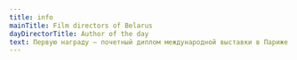 ```yaml
---
title: info
mainTitle: Film directors of Belarus
dayDirectorTitle: Author of the day
text: Первую награду – почетный диплом международной выставки в Париже – получил детский музыкальный фильм «Концерт Бетховена» на музыку Исаака Дунаевского. А самой кассовой белорусской картиной стала молодежная социальная драма «Меня зовут Арлекино» Валерия Рыбарева (1987). По результатам прокатов в кинотеатрах на территории бывшего СССР за 15 месяцев лента собрала 42 миллиона зрителей – это абсолютный рекорд. На втором месте – комедия Игоря Добролюбова «Белые Росы» (1983). На третьем – детский приключенческий фильм «Девочка ищет отца» режиссера Льва Голуба (1959), которую посмотрели почти 35,5 миллиона человек и показали в 83 странах (абсолютный географический лидер!). Кстати, окупаемым считается фильм, собравший минимум 16 – 20 миллионов зрителей. В истории нашего кино таких картин немного – около трех десятков. Всего же фильмотека музея насчитывает 550 игровых, 180 анимационных и около 3000 документальных лент. Многие белорусские картины завоевали народную любовь. Например, лирическая музыкальная комедия «Моя любовь» (1940) не сходила с экранов советских кинотеатров 30 лет. Ради положительных эмоций зрители снова и снова шли смотреть выдуманную историю с хеппи-эндом. 
---
```

